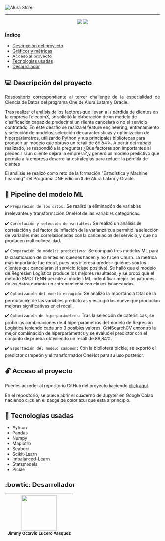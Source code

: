 ![Alura Store](https://github.com/user-attachments/assets/8582e75a-9d34-432c-9fa4-627fd9737c30)
<hr>

<p align="center">
  <img src="https://img.shields.io/badge/Estado-Finalizado-blue">
  <img src="https://img.shields.io/badge/Licencia-MIT License-orange">
</p>

### Índice
- [Descripción del proyecto](#computer-descripción-del-proyecto)
- [Gráficos y métricas](#hammer-gráficos-y-métricas)
- [Acceso al proyecto](#unlock-acceso-al-proyecto)
- [Tecnologías usadas](#briefcase-tecnologías-usadas)
- [Desarrollador](#bowtie-desarrollador)

## :computer: Descripción del proyecto
<p align="justify">
Respositorio correspondiente al tercer challenge de la especialidad de Ciencia de Datos del programa One de Alura Latam y Oracle.
  
Tras realizar el anáisis de los factores que llevan a la pérdida de clientes en la empresa TelecomX, se solicitó la elaboración de un modelo de clasificación capaz de predecir si un cliente cancelará o no el servicio contratado. En este desafío se realiza el feature engineering, entrenamiento y selección de modelos, selección de características y optimización de hiperparámetros, utilizando Python y sus principales bibliotecas para producir un modelo que obtuvo un recall de 89.84%. A partir del trabajó realizado, se respondió a la preguntas ¿Que factores son importantes al predecir si un cliente dejará la empresa?,y generó un modelo predictivo que permita a la empresa desarrollar estrategias para reducir la pérdida de cientes

El análisis se realizó como reto de la formación "Estadística y Machine Learning" del Programa ONE edición 8 de Alura Latam y Oracle.
</p>

## :hammer: Pipeline del modelo ML
:heavy_check_mark: `Preparación de los datos:` Se realizó la eliminación de variables irrelevantes y transformación OneHot de las variables categóricas.

:heavy_check_mark: `Correlación y selección de variables:` Se realizó un análisis de correlación y del factor de inflación de la varianza que permitió la selección de variables más correlacionadas con la cancelación del servicio, y que no producen multicolinealidad.

:heavy_check_mark: `Comparación de modelos predictivos:` Se comparó tres modelos ML para la clasificación de clientes en quienes hacen y no hacen Churn. La métrica más importante fue recall, pues nos interesa predecir quiénes son los clientes que cancelarán el servicio (clase positiva). Se halló que el modelo de Regresión Logística produce los mejores resultados, y se probó que el método SMOTTENN permite al modelo ML indentificar mejor los patrones de los datos durante un entrenamiento con clases balanceadas. 

:heavy_check_mark: `Optimización del modelo escogido:` Se analizó la importancia total de la permutación de las variables predictoras y escogió las nueve que producían mejoras significativas en el recall.

:heavy_check_mark: `Optimización de hiperparámetros:` Tras la selección de caterísticas, se probó las combinaciones de 4 hiperparámetros del modelo de Regresión Logística teniendo cada uno 3 posibles valores. GridSearchCV encontró la mejor combinación de hiperparámetros y se evaluó el predictor con el conjunto de prueba obteniendo un recall de 89,84%.

:heavy_check_mark: `Esportación del modelo campeón:` Con la biblioteca pickle, se exportó el predictor campeón y el transformador OneHot para su uso posterior.

## :unlock: Acceso al proyecto
Puedes acceder al repositorio GitHub del proyecto haciendo [click aquí](https://github.com/JLuceroVasquez/challenge-telecom-x-latam-parte-2).

En el repositorio, se puede abrir el cuaderno de Jupyter en Google Colab haciendo click en el badge de color azul que está al principio.

## :briefcase: Tecnologías usadas
- Pyhton
- Pandas
- Numpy
- Maplotlib
- Seaborn
- Scikit-Learn
- Imbalanced-Learn
- Statsmodels
- Pickle

## :bowtie: Desarrollador
|[<img src="https://avatars.githubusercontent.com/u/176303607?v=4" width=115> <br> <sub>Jimmy Octavio Lucero Vasquez</sub>](https://github.com/JLuceroVasquez)|
|:---:|
